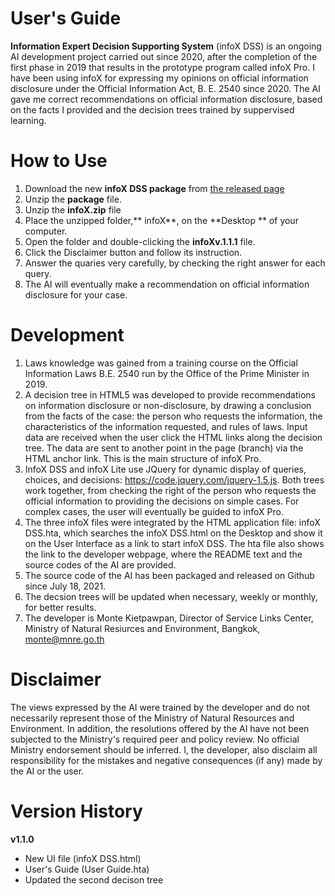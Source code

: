 # User's Guide
**Information Expert Decision Supporting System** (infoX DSS) is an ongoing AI development project carried out since 2020, after the completion of the first phase in 2019 that results in the prototype program called infoX Pro. I have been using infoX for expressing my opinions on official information disclosure under the Official Information Act, B. E. 2540 since 2020. The AI gave me correct recommendations on official information disclosure, based on the facts I provided and the decision trees trained by suppervised learning.

# How to Use
1. Download the new **infoX DSS package** from <a href="https://github.com/Kietpawpan/infoX/releases">the released page</a>
2. Unzip the **package** file. 
3. Unzip the **infoX.zip** file
4. Place the unzipped folder,** infoX**, on the **Desktop ** of your computer.
5. Open the folder and double-clicking the **infoXv.1.1.1** file.
6. Click the Disclaimer button and follow its instruction.
7. Answer the quaries very carefully, by checking the right answer for each query. 
8. The AI will eventually make a recommendation on official information disclosure for your case. 

# Development
1. Laws knowledge was gained from a training course on the Official Information Laws B.E. 2540 run by the Office of the Prime Minister in 2019.
3. A decision tree in HTML5 was developed to provide recommendations on information disclosure or non-disclosure, by drawing a conclusion from the facts of the case: the person who requests the information, the characteristics of the information requested, and rules of laws. Input data are received when the user click the HTML links along the decision tree. The data are sent to another point in the page (branch) via the HTML anchor link. This is the  main structure of infoX Pro.
4. InfoX DSS and infoX Lite use JQuery for dynamic display of queries, choices, and decisions: https://code.jquery.com/jquery-1.5.js. Both trees work together, from checking the right of the person who requests the official information to providing the decisions on simple cases. For complex cases, the user will eventually be guided to infoX Pro.
5. The three infoX files were integrated by the HTML application file: infoX DSS.hta, which searches the infoX DSS.html on the Desktop and show it on the User Interface as a link to start infoX DSS. The hta file also shows the link to the developer webpage, where the README text and the source codes of the AI are provided.
6. The source code of the AI has been packaged and released on Github since July 18, 2021.
7. The decsion trees will be updated when necessary, weekly or monthly, for better results.
8. The developer is Monte Kietpawpan, Director of Service Links Center, Ministry of Natural Resiurces and Environment, Bangkok, monte@mnre.go.th


# Disclaimer
The views expressed by the AI were trained by the developer and do not necessarily represent those of the Ministry of Natural Resources and Environment. In addition, the resolutions offered by the AI have not been subjected to the Ministry's required peer and policy review. No official Ministry endorsement should be inferred. I, the developer, also disclaim all responsibility for the mistakes and negative consequences (if any) made by the AI or the user.


# Version History
**v1.1.0**
- New UI file (infoX DSS.html)
- User's Guide (User Guide.hta)
- Updated the second decison tree
